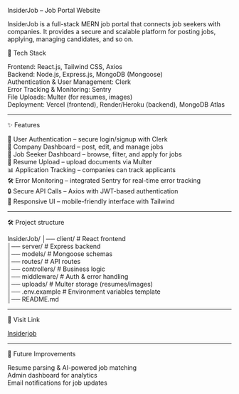 InsiderJob – Job Portal Website

InsiderJob is a full-stack MERN job portal that connects job seekers with companies. It provides a secure and scalable platform for posting jobs, applying, managing candidates, and so on.

🚀 Tech Stack

Frontend: React.js, Tailwind CSS, Axios <br>
Backend: Node.js, Express.js, MongoDB (Mongoose) <br>
Authentication & User Management: Clerk <br>
Error Tracking & Monitoring: Sentry <br>
File Uploads: Multer (for resumes, images) <br>
Deployment: Vercel (frontend), Render/Heroku (backend), MongoDB Atlas <br>

__________________________________________________________________________

✨ Features

👤 User Authentication – secure login/signup with Clerk <br>
🏢 Company Dashboard – post, edit, and manage jobs <br>
💼 Job Seeker Dashboard – browse, filter, and apply for jobs<br>
📄 Resume Upload – upload documents via Multer <br>
📊 Application Tracking – companies can track applicants <br>
🛠️ Error Monitoring – integrated Sentry for real-time error tracking <br>
🔒 Secure API Calls – Axios with JWT-based authentication <br>
📱 Responsive UI – mobile-friendly interface with Tailwind <br>

__________________________________________________________________________

🛠️ Project structure

InsiderJob/
│── client/         # React frontend <br>
│── server/         # Express backend <br>
│── models/         # Mongoose schemas <br>
│── routes/         # API routes<br>
│── controllers/    # Business logic<br>
│── middleware/     # Auth & error handling<br>
│── uploads/        # Multer storage (resumes/images)<br>
│── .env.example    # Environment variables template<br>
│── README.md

__________________________________________________________________________

📱 Visit Link

<a href="https://job-portal-full-stack-client-wine.vercel.app/">Insiderjob</a>


__________________________________________________________________________

🚧 Future Improvements

Resume parsing & AI-powered job matching <br>
Admin dashboard for analytics <br>
Email notifications for job updates

